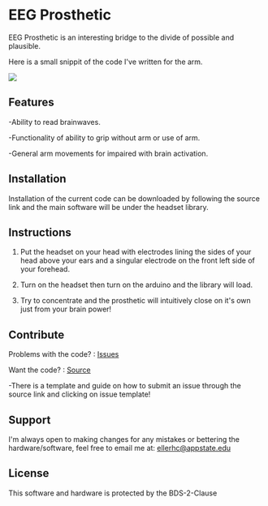 EEG Prosthetic
==============
EEG Prosthetic is an interesting bridge to the divide of possible and plausible.

Here is a small snippit of the code I've written for the arm.

![](https://github.com/HunterEller/EEG-Prosthetic/blob/master/Capture.PNG)

Features
--------

-Ability to read brainwaves.

-Functionality of ability to grip without arm or use of arm.

-General arm movements for impaired with brain activation.

Installation
------------

Installation of the current code can be downloaded by following the source link and the main software will be under the headset library.

Instructions
------------

1. Put the headset on your head with electrodes lining the sides of your head above your ears and a singular electrode on the front left side of your forehead.

2. Turn on the headset then turn on the arduino and the library will load.

3. Try to concentrate and the prosthetic will intuitively close on it's own just from your brain power!

Contribute
----------

Problems with the code? : [Issues](https://github.com/HunterEller/EEG-Prosthetic/issues "Issues")

Want the code? : [Source](https://github.com/HunterEller/EEG-Prosthetic "Source")

-There is a template and guide on how to submit an issue through the source link and clicking on issue template!

Support
-------

I'm always open to making changes for any mistakes or bettering the hardware/software, 
feel free to email me at: ellerhc@appstate.edu

License
-------

This software and hardware is protected by the BDS-2-Clause
